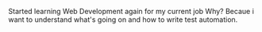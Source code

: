 Started learning Web Development again for my current job
Why? Becaue i want to understand what's going on and how to write
test automation.
